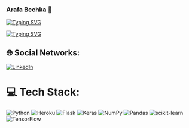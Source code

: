 ###  Arafa Bechka :wave:

[![Typing SVG](https://readme-typing-svg.demolab.com?font=Fira+Code&size=15&pause=1000&color=56B8F7&center=true&vCenter=true&width=450&height=60&lines=Always+learning+new+things+like%3A+;Machine+Learning+;and+Deep+Learning+projects)](https://git.io/typing-svg)

[![Typing SVG](https://readme-typing-svg.demolab.com?font=Fira+Code&size=15&pause=1000&color=D98AF7&center=true&vCenter=true&width=450&height=60&lines=int%C3%A9ress%C3%A9+par+les+projets+;de+Machine+Learning+;Deep+Learning+)](https://git.io/typing-svg)

## 🌐 Social Networks:
[![LinkedIn](https://img.shields.io/badge/LinkedIn-%230077B5.svg?logo=linkedin&logoColor=white)](https://fr.linkedin.com/in/arafa-bechka-b1545717a) 

# 💻 Tech Stack:
![Python](https://img.shields.io/badge/python-3670A0?style=for-the-badge&logo=python&logoColor=ffdd54) ![Heroku](https://img.shields.io/badge/heroku-%23430098.svg?style=for-the-badge&logo=heroku&logoColor=white) ![Flask](https://img.shields.io/badge/flask-%23000.svg?style=for-the-badge&logo=flask&logoColor=white) ![Keras](https://img.shields.io/badge/Keras-%23D00000.svg?style=for-the-badge&logo=Keras&logoColor=white) ![NumPy](https://img.shields.io/badge/numpy-%23013243.svg?style=for-the-badge&logo=numpy&logoColor=white) ![Pandas](https://img.shields.io/badge/pandas-%23150458.svg?style=for-the-badge&logo=pandas&logoColor=white) ![scikit-learn](https://img.shields.io/badge/scikit--learn-%23F7931E.svg?style=for-the-badge&logo=scikit-learn&logoColor=white) ![TensorFlow](https://img.shields.io/badge/TensorFlow-%23FF6F00.svg?style=for-the-badge&logo=TensorFlow&logoColor=white)









